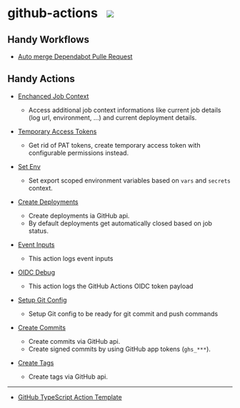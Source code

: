 # github-actions &nbsp; [![](https://img.shields.io/badge/Marketplace%20Actions-qoomon-blue)](https://github.com/marketplace?type=actions&query=qoomon)


## Handy Workflows
- [Auto merge Dependabot Pulle Request](workflows/dependabot-auto-merge.yaml)


## Handy Actions
- [Enchanced Job Context](https://github.com/qoomon/actions--context)
  - Access additional job context informations like current job details (log url, environment, ...) and current deployment details.
    
- [Temporary Access Tokens](https://github.com/qoomon/actions--access-token)
  - Get rid of PAT tokens, create temporary access token with configurable permissions instead.
    
- [Set Env](https://github.com/qoomon/actions--set-env)
  - Set export scoped environment variables based on `vars` and `secrets` context.
    
- [Create Deployments](https://github.com/qoomon/actions--create-deployment)
  - Create deployments ia GitHub api.
  - By default deployments get automatically closed based on job status.
    
- [Event Inputs](https://github.com/qoomon/actions--event-inputs)
  - This action logs event inputs
    
- [OIDC Debug](https://github.com/qoomon/actions--oidc-debug)
  - This action logs the GitHub Actions OIDC token payload 

- [Setup Git Config](https://github.com/qoomon/actions--setup-git)
  - Setup Git config to be ready for git commit and push commands
    
- [Create Commits](https://github.com/qoomon/actions--create-commit)
  - Create commits via GitHub api.
  - Create signed commits by using GitHub app tokens (`ghs_***`).
    
- [Create Tags](https://github.com/qoomon/actions--create-tag)
  - Create tags via GitHub api.

---

- [GitHub TypeScript Action Template](https://github.com/qoomon/actions--template)






